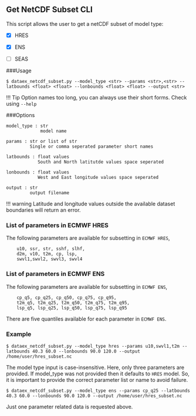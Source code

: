 ## Get NetCDF Subset CLI

This script allows the user to get a netCDF subset of model type:

* [X] HRES
* [X] ENS
* [ ] SEAS 


###Usage
```
$ dataex_netcdf_subset.py --model_type <str> --params <str>,<str> --latbounds <float> <float> --lonbounds <float> <float> --output <str>

```
!!! Tip
    Option names too long, you can always use their short forms. Check using `--help`
    
    
###Options

```
model_type : str
             model name
                 
params : str or list of str
         Single or comma seperated parameter short names 
             
latbounds : float values
            South and North latitutde values space seperated 
                
lonbounds : float values 
            West and East longitude values space seperated 
                
output : str
         output filename
```

 

!!! warning
    Latitude and longitude values outside the available dataset boundaries will return an error. 

### List of parameters in ECMWF HRES

The following parameters are available for subsetting in `ECMWF HRES`,

```
    u10, ssr, str, sshf, slhf,
    d2m, v10, t2m, cp, lsp,
    swvl1,swvl2, swvl3, swvl4
```

### List of parameters in ECMWF ENS

The following parameters are available for subsetting in `ECMWF ENS`,

```
    cp_q5, cp_q25, cp_q50, cp_q75, cp_q95,
    t2m_q5, t2m_q25, t2m_q50, t2m_q75, t2m_q95,
    lsp_q5, lsp_q25, lsp_q50, lsp_q75, lsp_q95
```
There are five quantiles available for each parameter in `ECMWF ENS`. 


### Example
```
$ dataex_netcdf_subset.py --model_type hres --params u10,swvl1,t2m --latbounds 40.3 60.0 --lonbounds 90.0 120.0 --output /home/user/hres_subset.nc
```
The model type input is case-insensitive. Here, only three parameters are provided. If model_type was not provided then it defaults to `HRES` model. So, it is important to provide the correct parameter list or name to avoid failure. 

```
$ dataex_netcdf_subset.py --model_type ens --params cp_q25 --latbounds 40.3 60.0 --lonbounds 90.0 120.0 --output /home/user/hres_subset.nc
```
Just one parameter related data is requested above.

